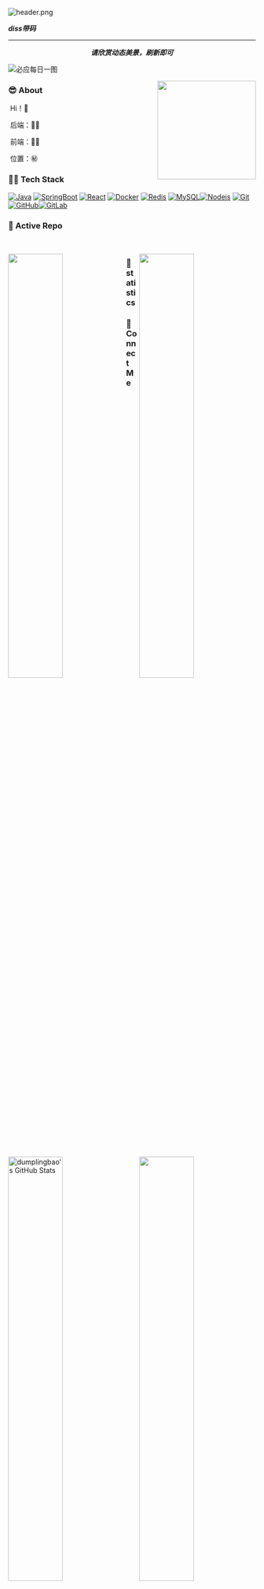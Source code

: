 ![header.png](https://ossbao.oss-cn-qingdao.aliyuncs.com/github/header.png)

<i><b>diss带码</b></i>

<hr>
<p align="center">
  <i><b>请欣赏动态美景，刷新即可</b></i>

![必应每日一图](https://api.lyiqk.cn/bing/)



<img align="right" width="200" height="200" src="https://ossbao.oss-cn-qingdao.aliyuncs.com/github/touxiang.jpg">

### :sunglasses: About

​	Hi！🙉

​	后端：🔆🉑

​	前端：💯🈲

​	位置：㊙


### 🤝🏻 Tech Stack

[![Java](https://img.shields.io/badge/Java-orange?style=flat&logo=java&logoColor=white&link=https://github.com/hritik5102)](https://github.com/hritik5102) [![SpringBoot](https://img.shields.io/badge/-Springboot-black?style=flat&logo=spring&link=https://github.com/hritik5102)](https://github.com/hritik5102) [![React](https://img.shields.io/badge/-React-black?style=flat&logo=react&link=https://github.com/hritik5102)](https://github.com/hritik5102) [![Docker](https://img.shields.io/badge/-Docker-black?style=flat&logo=docker&link=https://github.com/hritik5102)](https://github.com/hritik5102) [![Redis](https://img.shields.io/badge/-Redis-black?style=flat&logo=redis&link=https://github.com/hritik5102)](https://github.com/hritik5102) [![MySQL](https://img.shields.io/badge/-MySQL-black?style=flat&logo=mysql&link=https://github.com/hritik5102)](https://github.com/hritik5102)[![Nodejs](https://img.shields.io/badge/-Nodejs-black?style=flat&logo=Node.js&link=https://github.com/hritik5102)](https://github.com/hritik5102) 
[![Git](https://img.shields.io/badge/-Git-black?style=flat&logo=git&link=https://github.com/hritik5102)](https://github.com/hritik5102) [![GitHub](https://img.shields.io/badge/-GitHub-181717?style=flat&logo=github&link=https://github.com/hritik5102)](https://github.com/hritik5102)[![GitLab](https://img.shields.io/badge/-GitLab-FCA121?style=flat&logo=gitlab&link=https://github.com/hritik5102)](https://gitlab.com/hritik5102) 


### 👀 Active Repo
<br />
<p>
<img align="left" width="47%" src="https://github-readme-stats.vercel.app/api/pin/?username=dumplingbao&repo=davinci&theme=radical" />
<img align="right" width="47%" src="https://github-readme-stats.vercel.app/api/pin/?username=dumplingbao&repo=metabase&theme=radical" />
</p>

### 🙈 statistics
<p>
<img align="left" width="47%" src="https://github-readme-stats.vercel.app/api?username=dumplingbao&&show_icons=true&theme=radical&line_height=27&v=5&count_private=true" alt="dumplingbao's GitHub Stats" />
<img align="right" width="47%" src="https://github-readme-stats.vercel.app/api/top-langs/?username=dumplingbao&theme=radical&layout=compact&hide=glsl,python" />
</p>

### 🌱 Connect Me
![Github](https://img.shields.io/github/followers/dumplingbao?label=Github&style=social)[![简书](https://img.shields.io/badge/简书-diss带码-blue)](https://www.jianshu.com/u/9877ae06aeaa)[![Blog](https://img.shields.io/badge/Blog-diss带码-blue)](https://dumplingbao.github.io/)[![Mail](https://img.shields.io/badge/-bmm_java@163.com-gray?style=flat-square&logo=gmail&logoColor=red&link=)](mailto:bmm_java@163.com)

![foot.png](https://ossbao.oss-cn-qingdao.aliyuncs.com/github/foot.png)



